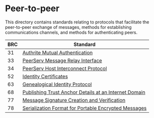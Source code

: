# Peer-to-peer

This directory contains standards relating to protocols that facilitate the peer-to-peer exchange of messages, methods for establishing communications channels, and methods for authenticating peers.

BRC | Standard
-----|------------------
31   | [Authrite Mutual Authentication](./0031.md)
33   | [PeerServ Message Relay Interface](./0033.md)
34   | [PeerServ Host Interconnect Protocol](./0034.md)
52   | [Identity Certificates](./0052.md)
63   | [Genealogical Identity Protocol](./0063.md)
68   | [Publishing Trust Anchor Details at an Internet Domain](./0068.md)
77   | [Message Signature Creation and Verification](./0077.md)
78   | [Serialization Format for Portable Encrypted Messages](./0078.md)